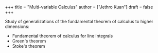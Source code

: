 +++
title = "Multi-variable Calculus"
author = ["Jethro Kuan"]
draft = false
+++

Study of generalizations of the fundamental theorem of calculus to
higher dimensions:

- Fundamental theorem of calculus for line integrals
- Green's theorem
- Stoke's theorem
